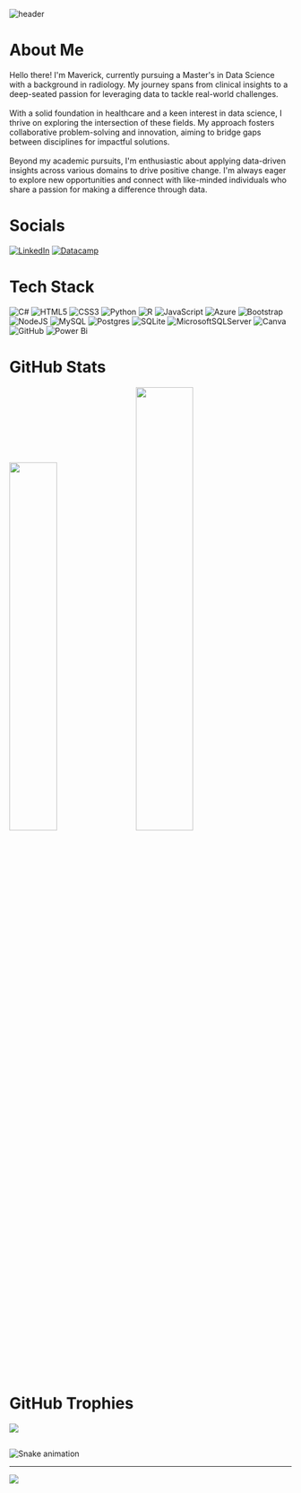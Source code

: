 ![header](https://capsule-render.vercel.app/api?type=waving&color=E3A6AE&height=300&section=header&text=capsule%20render&fontSize=90)

# About Me
Hello there! I'm Maverick, currently pursuing a Master's in Data Science with a background in radiology. My journey spans from clinical insights to a deep-seated passion for leveraging data to tackle real-world challenges.<br><br>With a solid foundation in healthcare and a keen interest in data science, I thrive on exploring the intersection of these fields. My approach fosters collaborative problem-solving and innovation, aiming to bridge gaps between disciplines for impactful solutions.<br><br>Beyond my academic pursuits, I'm enthusiastic about applying data-driven insights across various domains to drive positive change. I'm always eager to explore new opportunities and connect with like-minded individuals who share a passion for making a difference through data.

# Socials
[![LinkedIn](https://img.shields.io/badge/linkedin-%230077B5.svg?style=for-the-badge&logo=linkedin&logoColor=white)](https://www.linkedin.com/in/maverick-nguyen/) 
[![Datacamp](https://img.shields.io/badge/Datacamp-05192D?style=for-the-badge&logo=datacamp&logoColor=03E860)](https://www.datacamp.com/portfolio/maverick-nguyen)


# Tech Stack
![C#](https://img.shields.io/badge/c%23-%23239120.svg?style=for-the-badge&logo=csharp&logoColor=white) ![HTML5](https://img.shields.io/badge/html5-%23E34F26.svg?style=for-the-badge&logo=html5&logoColor=white) ![CSS3](https://img.shields.io/badge/css3-%231572B6.svg?style=for-the-badge&logo=css3&logoColor=white) ![Python](https://img.shields.io/badge/python-3670A0?style=for-the-badge&logo=python&logoColor=ffdd54) ![R](https://img.shields.io/badge/r-%23276DC3.svg?style=for-the-badge&logo=r&logoColor=white) ![JavaScript](https://img.shields.io/badge/javascript-%23323330.svg?style=for-the-badge&logo=javascript&logoColor=%23F7DF1E) ![Azure](https://img.shields.io/badge/azure-%230072C6.svg?style=for-the-badge&logo=microsoftazure&logoColor=white) ![Bootstrap](https://img.shields.io/badge/bootstrap-%238511FA.svg?style=for-the-badge&logo=bootstrap&logoColor=white) ![NodeJS](https://img.shields.io/badge/node.js-6DA55F?style=for-the-badge&logo=node.js&logoColor=white) ![MySQL](https://img.shields.io/badge/mysql-4479A1.svg?style=for-the-badge&logo=mysql&logoColor=white) ![Postgres](https://img.shields.io/badge/postgres-%23316192.svg?style=for-the-badge&logo=postgresql&logoColor=white) ![SQLite](https://img.shields.io/badge/sqlite-%2307405e.svg?style=for-the-badge&logo=sqlite&logoColor=white) ![MicrosoftSQLServer](https://img.shields.io/badge/Microsoft%20SQL%20Server-CC2927?style=for-the-badge&logo=microsoft%20sql%20server&logoColor=white) ![Canva](https://img.shields.io/badge/Canva-%2300C4CC.svg?style=for-the-badge&logo=Canva&logoColor=white) ![GitHub](https://img.shields.io/badge/github-%23121011.svg?style=for-the-badge&logo=github&logoColor=white) ![Power Bi](https://img.shields.io/badge/power_bi-F2C811?style=for-the-badge&logo=powerbi&logoColor=black)


# GitHub Stats
<div class='container'>
<img style="height: auto; width: 41%;" class="img" src="https://github-readme-stats.vercel.app/api?username=NguyenMav&theme=radical&hide_border=false&include_all_commits=true&count_private=true" />
&nbsp;
&nbsp;
<img style="height: auto; width: 45%;" class="img" src="https://github-readme-streak-stats.herokuapp.com/?user=NguyenMav&theme=radical&hide_border=false" /></div>
</div>

# GitHub Trophies
![](https://github-profile-trophy.vercel.app/?username=NguyenMav&theme=radical&no-frame=true&no-bg=true&margin-w=4)

##

<img src="https://raw.githubusercontent.com/NguyenMav/NguyenMav/output/snake.svg" alt="Snake animation" />

---
[![](https://visitcount.itsvg.in/api?id=NguyenMav&icon=3&color=10)](https://visitcount.itsvg.in)
